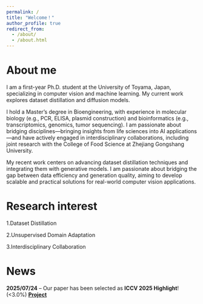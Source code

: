 ```yaml
---
permalink: /
title: "Welcome！"
author_profile: true
redirect_from: 
  - /about/
  - /about.html
---
```



About me
======
I am a first-year Ph.D. student at the University of Toyama, Japan, specializing in computer vision and machine learning. My current work explores dataset distillation and diffusion models.

I hold a Master’s degree in Bioengineering, with experience in molecular biology (e.g., PCR, ELISA, plasmid construction) and bioinformatics (e.g., transcriptomics, genomics, tumor sequencing). I am passionate about bridging disciplines—bringing insights from life sciences into AI applications—and have actively engaged in interdisciplinary collaborations, including joint research with the College of Food Science at Zhejiang Gongshang University. 

My recent work centers on advancing dataset distillation techniques and integrating them with generative models. I am passionate about bridging the gap between data efficiency and generation quality, aiming to develop scalable and practical solutions for real-world computer vision applications.

Research interest
======
1.Dataset Distillation

2.Unsupervised Domain Adaptation

3.Interdisciplinary Collaboration

News
======
**2025/07/24** – Our paper has been selected as **ICCV 2025 Highlight**! (<3.0%) [**Project**](https://zou-yawen.github.io/DD_via_vision-language/)

